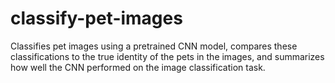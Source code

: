 # classify-pet-images
Classifies pet images using a pretrained CNN model, compares these classifications to the true identity of the pets in the images, and summarizes how well the CNN performed on the image classification task.
